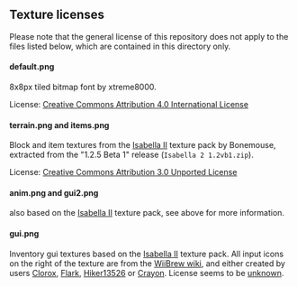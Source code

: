 ## Texture licenses

Please note that the general license of this repository does not apply to the files listed below, which are contained in this directory only.

#### default.png

8x8px tiled bitmap font by xtreme8000.

License: [Creative Commons Attribution 4.0 International License](https://creativecommons.org/licenses/by/4.0/)

#### terrain.png and items.png

Block and item textures from the [Isabella II](http://www.minecraftforum.net/topic/242175-Isabella/) texture pack by Bonemouse, extracted from the "1.2.5 Beta 1" release (`Isabella 2 1.2vb1.zip`).

License: [Creative Commons Attribution 3.0 Unported License](https://creativecommons.org/licenses/by/3.0/)

#### anim.png and gui2.png

also based on the [Isabella II](http://www.minecraftforum.net/topic/242175-Isabella/) texture pack, see above for more information.

#### gui.png

Inventory gui textures based on the [Isabella II](http://www.minecraftforum.net/topic/242175-Isabella/) texture pack. All input icons on the right of the texture are from the [WiiBrew wiki](https://wiibrew.org/wiki/Category:Controller_Buttons), and either created by users [Clorox](https://wiibrew.org/wiki/User:Clorox),  [Flark](https://wiibrew.org/wiki/User:Flark), [Hiker13526](https://wiibrew.org/wiki/User:Hiker13526) or [Crayon](https://wiibrew.org/wiki/User:Crayon). License seems to be [unknown](https://wiibrew.org/wiki/Category_talk:Controller_Buttons#License).
